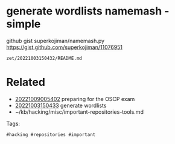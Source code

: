 # generate wordlists namemash - simple
github gist superkojiman/namemash.py
https://gist.github.com/superkojiman/11076951

` zet/20221003150432/README.md `

# Related

- [20221009005402](/zet/20221009005402/README.md) preparing for the OSCP exam
- [20221003150433](/zet/20221003150433/README.md) generate wordlists
- ~/kb/hacking/misc/important-repositories-tools.md

Tags:

    #hacking #repositories #important 

